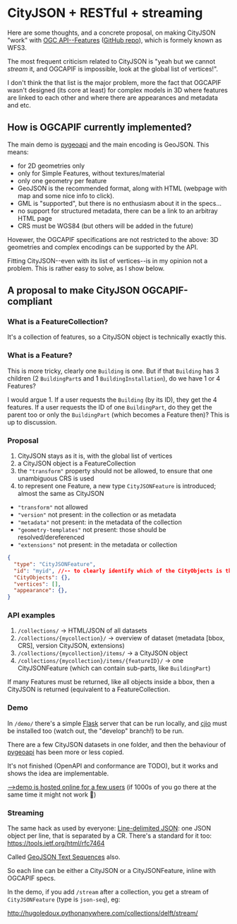 

# CityJSON + RESTful + streaming 

Here are some thoughts, and a concrete proposal, on making CityJSON "work" with [OGC API--Features](http://docs.opengeospatial.org/is/17-069r3/17-069r3.html) ([GitHub repo](https://github.com/opengeospatial/ogcapi-features)), which is formely known as WFS3.

The most frequent criticism related to CityJSON is "yeah but we cannot *stream* it, and OGCAPIF is impossible, look at the global list of vertices!".

I don't think the that list is the major problem, more the fact that OGCAPIF wasn't designed (its core at least) for complex models in 3D where features are linked to each other and where there are appearances and metadata and etc.


## How is OGCAPIF currently implemented?

The main demo is [pygeoapi](https://demo.pygeoapi.io) and the main encoding is GeoJSON.
This means:

  - for 2D geometries only
  - only for Simple Features, without textures/material
  - only one geometry per feature
  - GeoJSON is the recommended format, along with HTML (webpage with map and some nice info to click). 
  - GML is "supported", but there is no enthusiasm about it in the specs...
  - no support for structured metadata, there can be a link to an arbitray HTML page
  - CRS must be WGS84 (but others will be added in the future)

Hovewer, the OGCAPIF specifications are not restricted to the above: 3D geometries and complex encodings can be supported by the API.

Fitting CityJSON--even with its list of vertices--is in my opinion not a problem.
This is rather easy to solve, as I show below.


## A proposal to make CityJSON OGCAPIF-compliant

### What is a FeatureCollection?

It's a collection of features, so a CityJSON object is technically exactly this.

### What is a Feature?

This is more tricky, clearly one `Building` is one. 
But if that `Building` has 3 children (2 `BuildingPart`s and 1 `BuildingInstallation`), do we have 1 or 4 Features?

I would argue 1.
If a user requests the `Building` (by its ID), they get the 4 features.
If a user requests the ID of one `BuildingPart`, do they get the parent too or only the `BuildingPart` (which becomes a Feature then)?
This is up to discussion.


### Proposal

1. CityJSON stays as it is, with the global list of vertices
1. a CityJSON object is a FeatureCollection
1. the `"transform"` property should not be allowed, to ensure that one unambiguous CRS is used
1. to represent one Feature, a new type `CityJSONFeature` is introduced; almost the same as CityJSON

  - `"transform"` not allowed
  - `"version"` not present: in the collection or as metadata
  - `"metadata"` not present: in the metadata of the collection
  - `"geometry-templates"` not present: those should be resolved/dereferenced
  - `"extensions"` not present: in the metadata or collection


```json
{
  "type": "CityJSONFeature",
  "id": "myid", //-- to clearly identify which of the CityObjects is the "main" one
  "CityObjects": {},
  "vertices": [],
  "appearance": {},
}
```

### API examples

1. `/collections/` -> HTML/JSON of all datasets
1. `/collections/{mycollection}/` -> overview of dataset (metadata [bbox, CRS], version CityJSON, extensions)
1. `/collections/{mycollection}/items/` -> a CityJSON object
1. `/collections/{mycollection}/items/{featureID}/` -> one CityJSONFeature (which can contain sub-parts, like `BuildingPart`)

If many Features must be returned, like all objects inside a bbox, then a CityJSON is returned (equivalent to a FeatureCollection.


### Demo

In `/demo/` there's a simple [Flask](https://palletsprojects.com/p/flask/) server that can be run locally, and [cjio](https://github.com/cityjson/cjio) must be installed too (watch out, the "develop" branch!) to be run.

There are a few CityJSON datasets in one folder, and then the behaviour of [pygeoapi](https://demo.pygeoapi.io/stable) has been more or less copied.

It's not finished (OpenAPI and conformance are TODO), but it works and shows the idea are implementable.

[-->demo is hosted online for a few users](http://hugoledoux.pythonanywhere.com/) (if 1000s of you go there at the same time it might not work 😬)


### Streaming

The same hack as used by everyone: [Line-delimited JSON](https://en.m.wikipedia.org/wiki/JSON_streaming#Line-delimited_JSON): one JSON object per line, that is separated by a CR.
There's a standard for it too: https://tools.ietf.org/html/rfc7464

Called [GeoJSON Text Sequences](https://tools.ietf.org/html/rfc8142) also.

So each line can be either a CityJSON or a CityJSONFeature, inline with OGCAPIF specs.

In the demo, if you add `/stream` after a collection, you get a stream of `CityJSONFeature` (type is `json-seq`), eg:

http://hugoledoux.pythonanywhere.com/collections/delft/stream/
